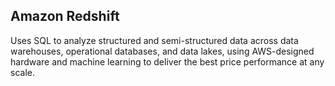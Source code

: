 ## Amazon Redshift
Uses SQL to analyze structured and semi-structured data across data warehouses, operational databases, and data lakes, using AWS-designed hardware and machine learning to deliver the best price performance at any scale.
